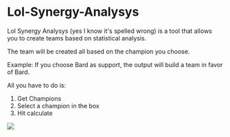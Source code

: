 # Lol-Synergy-Analysys
 
Lol Synergy Analysys (yes I know it's spelled wrong) is a tool that allows you to create teams based on statistical analysis.

The team will be created all based on the champion you choose.

Example: If you choose Bard as support, the output will build a team in favor of Bard.

All you have to do is:

1) Get Champions
2) Select a champion in the box
3) Hit calculate

![](https://i.imgur.com/jbZ5zfH.png)
